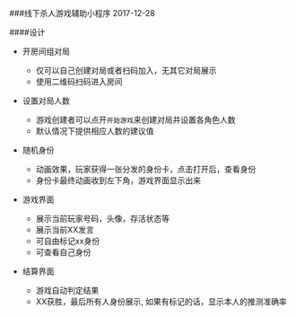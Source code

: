 ###线下杀人游戏辅助小程序
2017-12-28

####设计
* 开房间组对局
	* 仅可以自己创建对局或者扫码加入，无其它对局展示
	* 使用二维码扫码进入房间

* 设置对局人数
	* 游戏创建者可以点开`开始游戏`来创建对局并设置各角色人数
	* 默认情况下提供相应人数的建议值

* 随机身份
	* 动画效果，玩家获得一张分发的身份卡，点击打开后，查看身份
	* 身份卡最终动画收到左下角，游戏界面显示出来

* 游戏界面 
	* 展示当前玩家号码，头像，存活状态等
	* 展示当前XX发言
	* 可自由标记xx身份
	* 可查看自己身份

* 结算界面
	* 游戏自动判定结果
	* XX获胜，最后所有人身份展示, 如果有标记的话，显示本人的推测准确率
	
